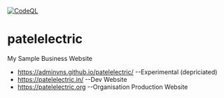 
[![CodeQL](https://github.com/Patel-Electric/patelelectric.in/actions/workflows/codeql-analysis.yml/badge.svg)](https://github.com/Patel-Electric/patelelectric.in/actions/workflows/codeql-analysis.yml)
# patelelectric
My Sample Business Website
* https://adminvns.github.io/patelelectric/   --Experimental (depriciated)
* https://patelelectric.in/   --Dev Website
* https://patelelectric.org  --Organisation Production Website
